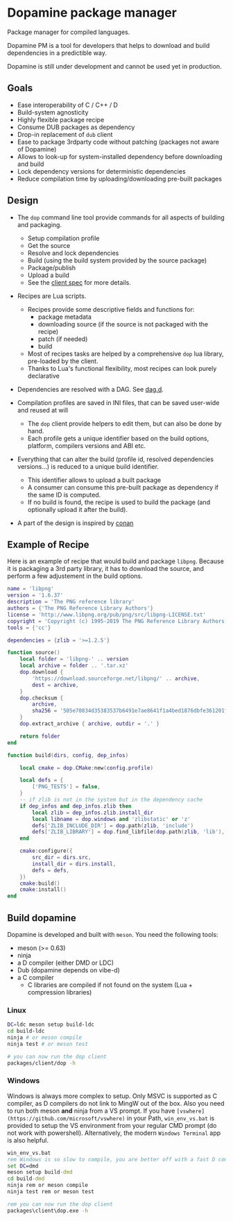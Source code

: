 # Dopamine package manager

Package manager for compiled languages.

Dopamine PM is a tool for developers that helps to download and build dependencies in a predictible way.

Dopamine is still under development and cannot be used yet in production.

## Goals

- Ease interoperability of C / C++ / D
- Build-system agnosticity
- Highly flexible package recipe
- Consume DUB packages as dependency
- Drop-in replacement of `dub` client
- Ease to package 3rdparty code without patching (packages not aware of Dopamine)
- Allows to look-up for system-installed dependency before downloading and build
- Lock dependency versions for deterministic dependencies
- Reduce compilation time by uploading/downloading pre-built packages

## Design

 - The `dop` command line tool provide commands for all aspects of building and packaging.
    - Setup compilation profile
    - Get the source
    - Resolve and lock dependencies
    - Build (using the build system provided by the source package)
    - Package/publish
    - Upload a build
    - See the [client spec](https://github.com/rtbo/dopamine/blob/main/packages/client/SPEC.md) for more details.

 - Recipes are Lua scripts.
    - Recipes provide some descriptive fields and functions for:
        - package metadata
        - downloading source (if the source is not packaged with the recipe)
        - patch (if needed)
        - build
    - Most of recipes tasks are helped by a comprehensive `dop` lua library, pre-loaded by the client.
    - Thanks to Lua's functional flexibility, most recipes can look purely declarative

 - Dependencies are resolved with a DAG. See [dag.d](https://github.com/rtbo/dopamine/blob/main/packages/lib/src/dopamine/dep/dag.d).

 - Compilation profiles are saved in INI files, that can be saved user-wide and reused at will
    - The `dop` client provide helpers to edit them, but can also be done by hand.
    - Each profile gets a unique identifier based on the build options, platform, compilers versions and ABI etc.

 - Everything that can alter the build (profile id, resolved dependencies versions...) is reduced to a unique build identifier.
    - This identifier allows to upload a built package
    - A consumer can consume this pre-built package as dependency if the same ID is computed.
    - If no build is found, the recipe is used to build the package (and optionally upload it after the build).

 - A part of the design is inspired by [conan](https://conan.io)

## Example of Recipe

Here is an example of recipe that would build and package `libpng`.
Because it is packaging a 3rd party library, it has to download the source,
and perform a few adjustement in the build options.

```lua
name = 'libpng'
version = '1.6.37'
description = 'The PNG reference library'
authors = {'The PNG Reference Library Authors'}
license = 'http://www.libpng.org/pub/png/src/libpng-LICENSE.txt'
copyright = 'Copyright (c) 1995-2019 The PNG Reference Library Authors'
tools = {'cc'}

dependencies = {zlib = '>=1.2.5'}

function source()
    local folder = 'libpng-' .. version
    local archive = folder .. '.tar.xz'
    dop.download {
        'https://download.sourceforge.net/libpng/' .. archive,
        dest = archive,
    }
    dop.checksum {
        archive,
        sha256 = '505e70834d35383537b6491e7ae8641f1a4bed1876dbfe361201fc80868d88ca',
    }
    dop.extract_archive { archive, outdir = '.' }

    return folder
end

function build(dirs, config, dep_infos)

    local cmake = dop.CMake:new(config.profile)

    local defs = {
        ['PNG_TESTS'] = false,
    }
    -- if zlib is not in the system but in the dependency cache
    if dep_infos and dep_infos.zlib then
        local zlib = dep_infos.zlib.install_dir
        local libname = dop.windows and 'zlibstatic' or 'z'
        defs['ZLIB_INCLUDE_DIR'] = dop.path(zlib, 'include')
        defs['ZLIB_LIBRARY'] = dop.find_libfile(dop.path(zlib, 'lib'), libname, 'static')
    end

    cmake:configure({
        src_dir = dirs.src,
        install_dir = dirs.install,
        defs = defs,
    })
    cmake:build()
    cmake:install()
end
```

## Build dopamine

Dopamine is developed and built with `meson`.
You need the following tools:
 - meson (>= 0.63)
 - ninja
 - a D compiler (either DMD or LDC)
 - Dub (dopamine depends on vibe-d)
 - a C compiler
    - C libraries are compiled if not found on the system (Lua + compression libraries)

### Linux

```sh
DC=ldc meson setup build-ldc
cd build-ldc
ninja # or meson compile
ninja test # or meson test

# you can now run the dop client
packages/client/dop -h
```

### Windows

Windows is always more complex to setup.
Only MSVC is supported as C compiler, as D compilers do not link to MingW out of the box.
Also you need to run both meson **and** ninja from a VS prompt.
If you have `[vswhere](https://github.com/microsoft/vswhere)` in your Path,
`win_env_vs.bat` is provided to setup the VS environment from your regular CMD prompt (do not work with powershell).
Alternatively, the modern `Windows Terminal` app is also helpful.

```bat
win_env_vs.bat
rem Windows is so slow to compile, you are better off with a fast D compiler
set DC=dmd
meson setup build-dmd
cd build-dmd
ninja rem or meson compile
ninja test rem or meson test

rem you can now run the dop client
packages\client\dop.exe -h
```
